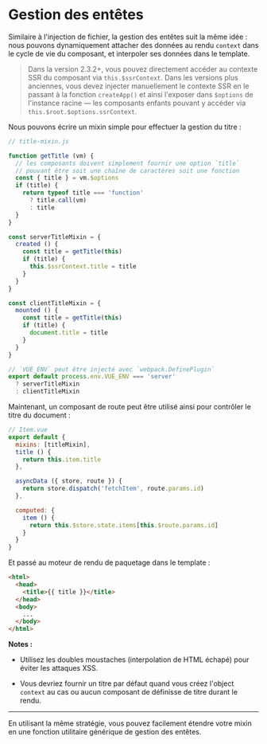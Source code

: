 # Gestion des entêtes

Similaire à l'injection de fichier, la gestion des entêtes suit la même idée : nous pouvons dynamiquement attacher des données au rendu `context` dans le cycle de vie du composant, et interpoler ses données dans le template.

> Dans la version 2.3.2+, vous pouvez directement accéder au contexte SSR du composant via `this.$ssrContext`. Dans les versions plus anciennes, vous devez injecter manuellement le contexte SSR en le passant à la fonction `createApp()` et ainsi l'exposer dans `$options` de l'instance racine — les composants enfants pouvant y accéder via `this.$root.$options.ssrContext`.

Nous pouvons écrire un mixin simple pour effectuer la gestion du titre :

``` js
// title-mixin.js

function getTitle (vm) {
  // les composants doivent simplement fournir une option `title`
  // pouvant être soit une chaîne de caractères soit une fonction
  const { title } = vm.$options
  if (title) {
    return typeof title === 'function'
      ? title.call(vm)
      : title
  }
}

const serverTitleMixin = {
  created () {
    const title = getTitle(this)
    if (title) {
      this.$ssrContext.title = title
    }
  }
}

const clientTitleMixin = {
  mounted () {
    const title = getTitle(this)
    if (title) {
      document.title = title
    }
  }
}

// `VUE_ENV` peut être injecté avec `webpack.DefinePlugin`
export default process.env.VUE_ENV === 'server'
  ? serverTitleMixin
  : clientTitleMixin
```

Maintenant, un composant de route peut être utilisé ainsi pour contrôler le titre du document :

``` js
// Item.vue
export default {
  mixins: [titleMixin],
  title () {
    return this.item.title
  },

  asyncData ({ store, route }) {
    return store.dispatch('fetchItem', route.params.id)
  },

  computed: {
    item () {
      return this.$store.state.items[this.$route.params.id]
    }
  }
}
```

Et passé au moteur de rendu de paquetage dans le template :

``` html
<html>
  <head>
    <title>{{ title }}</title>
  </head>
  <body>
    ...
  </body>
</html>
```

**Notes :**

- Utilisez les doubles moustaches (interpolation de HTML échapé) pour éviter les attaques XSS.

- Vous devriez fournir un titre par défaut quand vous créez l'object `context` au cas ou aucun composant de définisse de titre durant le rendu.

---

En utilisant la même stratégie, vous pouvez facilement étendre votre mixin en une fonction utilitaire générique de gestion des entêtes.
